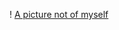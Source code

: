 ! [A picture not of myself](https://cache.desktopnexus.com/cropped-wallpapers/2405/2405241-1536x864-[DesktopNexus.com].jpg?st=F9gUsj_Aj2BCHPlzUVjFZg&e=1560551083)
